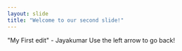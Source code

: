 ```yaml
---
layout: slide
title: "Welcome to our second slide!"
---
```

"My First edit" - Jayakumar
Use the left arrow to go back!
